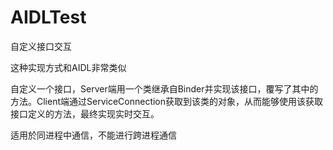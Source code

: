# AIDLTest
自定义接口交互

这种实现方式和AIDL非常类似

自定义一个接口，Server端用一个类继承自Binder并实现该接口，覆写了其中的方法。Client端通过ServiceConnection获取到该类的对象，从而能够使用该获取接口定义的方法，最终实现实时交互。

适用於同进程中通信，不能进行跨进程通信
